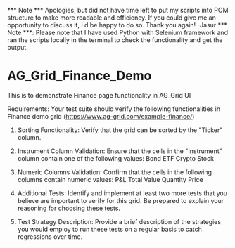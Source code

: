 *** Note *** Apologies, but did not have time left to put my scripts into POM structure to make more readable and efficiency. If you could give me an opportunity to discuss it, I d be happy to do so. Thank you again! -Jasur
*** Note ***: Please note that I have used Python with Selenium framework and ran the scripts locally in the terminal to check the functionality and get the output. 

# AG_Grid_Finance_Demo
This is to demonstrate Finance page functionality in AG_Grid UI

Requirements:
Your test suite should verify the following functionalities in Finance demo grid (https://www.ag-grid.com/example-finance/)

1. Sorting Functionality:
        Verify that the grid can be sorted by the "Ticker" column.

2. Instrument Column Validation:
        Ensure that the cells in the "Instrument" column contain one of the following values:
            Bond
            ETF
            Crypto
            Stock
3. Numeric Columns Validation:
        Confirm that the cells in the following columns contain numeric values:
            P&L
            Total Value
            Quantity
            Price

4. Additional Tests:
        Identify and implement at least two more tests that you believe are important to verify for this grid. Be prepared to explain your reasoning for choosing these tests.

5. Test Strategy Description:
        Provide a brief description of the strategies you would employ to run these tests on a regular basis to catch regressions over time.
